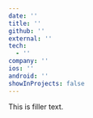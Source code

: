 ```yaml
---
date: ''
title: ''
github: ''
external: ''
tech:
  - ''
company: ''
ios: ''
android: ''
showInProjects: false
---
```


This is filler text.
